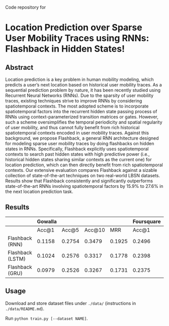 Code repository for

# Location Prediction over Sparse User Mobility Traces using RNNs: Flashback in Hidden States!

## Abstract
Location prediction is a key problem in human
mobility modeling, which predicts a user’s next location
 based on historical user mobility traces. As
a sequential prediction problem by nature, it has
been recently studied using Recurrent Neural Networks
 (RNNs). Due to the sparsity of user mobility
 traces, existing techniques strive to improve
RNNs by considering spatiotemporal contexts. The
most adopted scheme is to incorporate spatiotemporal
 factors into the recurrent hidden state passing
 process of RNNs using context-parameterized
transition matrices or gates. However, such a
scheme oversimplifies the temporal periodicity and
spatial regularity of user mobility, and thus cannot
fully benefit from rich historical spatiotemporal
contexts encoded in user mobility traces. Against
this background, we propose Flashback, a general
RNN architecture designed for modeling sparse
user mobility traces by doing flashbacks on hidden
states in RNNs. Specifically, Flashback explicitly
uses spatiotemporal contexts to search past
hidden states with high predictive power (i.e., historical
 hidden states sharing similar contexts as
the current one) for location prediction, which can
then directly benefit from rich spatiotemporal contexts.
 Our extensive evaluation compares Flashback
 against a sizable collection of state-of-the-art
techniques on two real-world LBSN datasets. Results
show that Flashback consistently and significantly
outperforms state-of-the-art RNNs involving
spatiotemporal factors by 15.9% to 27.6% in the
next location prediction task.

## Results

|                  | Gowalla |        |        |        | Foursquare |        |        |        |
|------------------|---------|--------|--------|--------|------------|--------|--------|--------|
|                  | Acc@1   | Acc@5  | Acc@10 | MRR    | Acc@1      | Acc@5  | Acc@10 | MRR    |
| Flashback (RNN)  | 0.1158  | 0.2754 | 0.3479 | 0.1925 | 0.2496     | 0.5399 | 0.6236 | 0.3805 |
| Flashback (LSTM) | 0.1024  | 0.2576 | 0.3317 | 0.1778 | 0.2398     | 0.5169 | 0.6014 | 0.3654 |
| Flashback (GRU)  | 0.0979  | 0.2526 | 0.3267 | 0.1731 | 0.2375     | 0.5154 | 0.6003 | 0.3631 |

## Usage

Download and store dataset files under ```./data/``` (instructions in ```./data/README.md```).

Run ```python train.py [--dataset NAME]```.